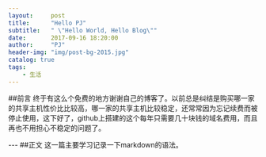 ```yaml
---
layout:     post
title:      "Hello PJ"
subtitle:   " \"Hello World, Hello Blog\""
date:       2017-09-16 18:20:00
author:     "PJ"
header-img: "img/post-bg-2015.jpg"
catalog: true
tags:
    - 生活
---
```

##前言
终于有这么个免费的地方谢谢自己的博客了。以前总是纠结是购买哪一家的共享主机性价比比较高，哪一家的共享主机比较稳定，还常常因为忘记续费而被停止使用，这下好了，github上搭建的这个每年只需要几十块钱的域名费用，而且再也不用担心不稳定的问题了。
<p id = "build"></p>
---
##正文
这一篇主要学习记录一下markdown的语法。
